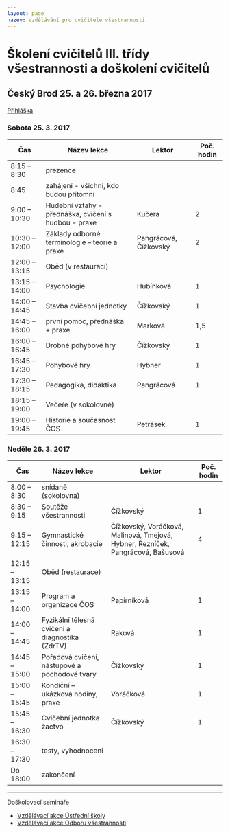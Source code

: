 ```yaml
---
layout: page
nazev: Vzdělávání pro cvičitele všestrannosti
---
```


# Školení cvičitelů III. třídy všestrannosti a doškolení cvičitelů

## Český Brod 25. a 26. března 2017

[Přihláška](https://drive.google.com/open?id=0B0w6gDorCVUkQ2hFazg1YkhLeE0)

### Sobota 25. 3. 2017

|      Čas      |                     Název lekce                      |         Lektor        | Poč. hodin |
|---------------|------------------------------------------------------|-----------------------|------------|
| 8:15 – 8:30   | prezence                                             |                       |            |
| 8:45          | zahájení - všichni, kdo budou přítomni               |                       |            |
| 9:00 – 10:30  | Hudební vztahy - přednáška, cvičení s hudbou - praxe | Kučera                | 2          |
| 10:30 – 12:00 | Základy odborné terminologie – teorie a praxe        | Pangrácová, Čížkovský | 2          |
| 12:00 – 13:15 | Oběd (v restauraci)                                  |                       |            |
| 13:15 – 14:00 | Psychologie                                          | Hubínková             | 1          |
| 14:00 – 14:45 | Stavba cvičební jednotky                             | Čížkovský             | 1          |
| 14:45 – 16:00 | první pomoc, přednáška + praxe                       | Marková               | 1,5        |
| 16:00 – 16:45 | Drobné pohybové hry                                  | Čížkovský             | 1          |
| 16:45 – 17:30 | Pohybové hry                                         | Hybner                | 1          |
| 17:30 – 18:15 | Pedagogika, didaktika                                | Pangrácová            | 1          |
| 18:15 – 19:00 | Večeře (v sokolovně)                                 |                       |            |
| 19:00 – 19:45 | Historie a současnost ČOS                            | Petrásek              | 1          |


### Neděle 26. 3. 2017

|      Čas      |                   Název lekce                   |                                      Lektor                                     | Poč. hodin |
|---------------|-------------------------------------------------|---------------------------------------------------------------------------------|------------|
| 8:00 – 8:30   | snídaně (sokolovna)                             |                                                                                 |            |
| 8:30 – 9:15   | Soutěže všestrannosti                           | Čížkovský                                                                       |          1 |
| 9:15 – 12:15  | Gymnastické činnosti, akrobacie                 | Čížkovský, Voráčková, Malinová, Tmejová, Hybner, Řezníček, Pangrácová, Bašusová |          4 |
| 12:15 – 13:15 | Oběd (restaurace)                               |                                                                                 |            |
| 13:15 – 14:00 | Program a organizace ČOS                        | Papírníková                                                                     |          1 |
| 14:00 – 14:45 | Fyzikální tělesná cvičení a diagnostika (ZdrTV) | Raková                                                                          |          1 |
| 14:45 – 15:00 | Pořadová cvičení, nástupové a pochodové tvary   | Čížkovský                                                                       |          1 |
| 15:00 – 15:45 | Kondiční – ukázková hodiny, praxe               | Voráčková                                                                       |          1 |
| 15:45 – 16:30 | Cvičební jednotka žactvo                        | Čížkovský                                                                       |          1 |
| 16:30 – 17:30 | testy, vyhodnocení                              |                                                                                 |            |
| Do 18:00      | zakončení                                       |                                                                                 |            |


---


Doškolovací semináře

* [Vzdělávací akce Ústřední školy](http://sokol.eu/obsah/234/seminare-a-skoleni)
* [Vzdělávací akce Odboru všestrannosti](http://sokol.eu/obsah/5360/vzdelavani-odbor-vsestrannosti)
